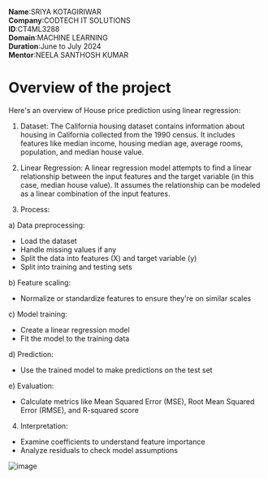 **Name**:SRIYA KOTAGIRIWAR \
**Company**:CODTECH IT SOLUTIONS \
**ID**:CT4ML3288 \
**Domain**:MACHINE LEARNING \
**Duration**:June to July 2024 \
**Mentor**:NEELA SANTHOSH KUMAR

# Overview of the project
 
Here's an overview of House price prediction using linear regression:

1. Dataset:
The California housing dataset contains information about housing in California collected from the 1990 census. It includes features like median income, housing median age, average rooms, population, and median house value.

2. Linear Regression:
A linear regression model attempts to find a linear relationship between the input features and the target variable (in this case, median house value). It assumes the relationship can be modeled as a linear combination of the input features.

3. Process:

a) Data preprocessing:
- Load the dataset
- Handle missing values if any
- Split the data into features (X) and target variable (y)
- Split into training and testing sets

b) Feature scaling:
- Normalize or standardize features to ensure they're on similar scales

c) Model training:
- Create a linear regression model
- Fit the model to the training data

d) Prediction:
- Use the trained model to make predictions on the test set

e) Evaluation:
- Calculate metrics like Mean Squared Error (MSE), Root Mean Squared Error (RMSE), and R-squared score

4. Interpretation:
- Examine coefficients to understand feature importance
- Analyze residuals to check model assumptions

![image](https://github.com/user-attachments/assets/602a2b3d-02c3-40ad-82cd-14634555cbb1)
